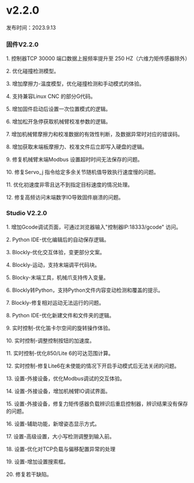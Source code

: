 
# v2.2.0

发布时间：2023.9.13

### 固件V2.2.0

1\. 控制器TCP 30000 端口数据上报频率提升至 250 HZ（六维力矩传感器除外）

2\. 优化碰撞检测模型。

3\. 增加摩擦力-温度模型，优化碰撞检测和手动模式的体验。

4\. 支持兼容Linux CNC 的部分G代码。

5\. 增加固件启动后设置一次位置模式的逻辑。

6\. 增加松开急停获取机械臂校准参数的逻辑。

7\. 增加机械臂摩擦力和校准数据的有效性判断，及数据异常时对应的错误码。

8\. 增加获取末端板摩擦力、校准文件后立即写入硬盘的逻辑。

9\. 修复机械臂末端Modbus 设置超时时间无法保存的问题。

10\. 修复Servo\_j 指令给定多余关节随机值导致执行速度慢的问题。

11\. 优化初速度非零且达不到指定目标速度的情况处理。

12\. 修复高频访问末端数字IO导致固件崩溃的问题。



### Studio V2.2.0

1\. 增加Gcode调试页面，可通过浏览器输入"控制器IP:18333/gcode" 访问。

2\. Python IDE-优化编辑后的自动保存逻辑。

3\. Blockly-优化交互体验，变更部分文案。

4\. Blockly-运动，支持末端调平代码块。

5\. Blocky-末端工具，机械爪支持传入变量。

6\. Blockly转Python，支持Python文件内容变动检测和覆盖的提示。

7\. Blockly-修复相对运动无法运行的问题。

8\. Python IDE-优化新建文件和文件夹的逻辑。

9\. 实时控制-优化笛卡尔空间的旋转操作体验。

10\. 实时控制-调整控制按钮的加速度。

11\. 实时控制-优化850/Lite 6的可达范围计算。

12\. 实时控制-修复Lite6在未使能的情况下开启手动模式后无法关闭的问题。

13\. 设置-外接设备，优化Modbus调试的交互体验。

14\. 设置-外接设备，增加机械臂IO调试界面。

15\. 设置-外接设备，修复力矩传感器负载辨识后重启控制器，辨识结果没有保存的问题。

16\. 设置-辅助功能，新增姿态显示方式。

17\. 设置-高级设置，大小写检测调整到输入前。

18\. 设置-优化对TCP负载与偏移配置异常的处理

19\. 设置-增加设置搜索框。

20\. 修复若干缺陷。
